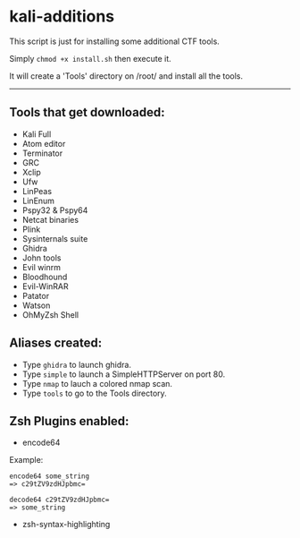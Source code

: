 # kali-additions
This script is just for installing some additional CTF tools.

Simply `chmod +x install.sh` then execute it.

It will create a 'Tools' directory on /root/ and install all the tools.

---
## Tools that get downloaded:

- Kali Full
- Atom editor
- Terminator
- GRC
- Xclip
- Ufw
- LinPeas
- LinEnum
- Pspy32 & Pspy64
- Netcat binaries
- Plink
- Sysinternals suite
- Ghidra
- John tools
- Evil winrm
- Bloodhound
- Evil-WinRAR
- Patator
- Watson
- OhMyZsh Shell

## Aliases created:

- Type `ghidra` to launch ghidra.
- Type `simple` to launch a SimpleHTTPServer on port 80.
- Type `nmap` to lauch a colored nmap scan.
- Type `tools` to go to the Tools directory.

## Zsh Plugins enabled:

- encode64

Example:
```
encode64 some_string
=> c29tZV9zdHJpbmc=

decode64 c29tZV9zdHJpbmc=
=> some_string
```
- zsh-syntax-highlighting
